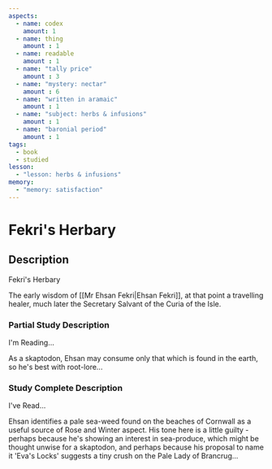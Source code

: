```yaml
---
aspects: 
  - name: codex
    amount: 1
  - name: thing
    amount : 1
  - name: readable
    amount : 1
  - name: "tally price"
    amount : 3
  - name: "mystery: nectar"
    amount : 6
  - name: "written in aramaic"
    amount : 1
  - name: "subject: herbs & infusions"
    amount : 1
  - name: "baronial period"
    amount : 1
tags:
  - book
  - studied
lesson:
  - "lesson: herbs & infusions"
memory:
  - "memory: satisfaction"
---
```


# Fekri's Herbary

## Description
Fekri's Herbary

The early wisdom of [[Mr Ehsan Fekri|Ehsan Fekri]], at that point a travelling healer, much later the Secretary Salvant of the Curia of the Isle.
### Partial Study Description
I'm Reading...

As a skaptodon, Ehsan may consume only that which is found in the earth, so he's best with root-lore...
### Study Complete Description
I've Read...

Ehsan identifies a pale sea-weed found on the beaches of Cornwall as a useful source of Rose and Winter aspect. His tone here is a little guilty - perhaps because he's showing an interest in sea-produce, which might be thought unwise for a skaptodon, and perhaps because his proposal to name it 'Eva's Locks' suggests a tiny crush on the Pale Lady of Brancrug...